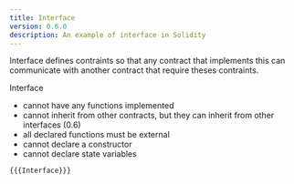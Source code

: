 ```yaml
---
title: Interface
version: 0.6.0
description: An example of interface in Solidity
---
```


Interface defines contraints so that any contract that implements this can communicate with another contract that require theses contraints.

Interface

- cannot have any functions implemented
- cannot inherit from other contracts, but they can inherit from other interfaces (0.6)
- all declared functions must be external
- cannot declare a constructor
- cannot declare state variables

```solidity
{{{Interface}}}
```
